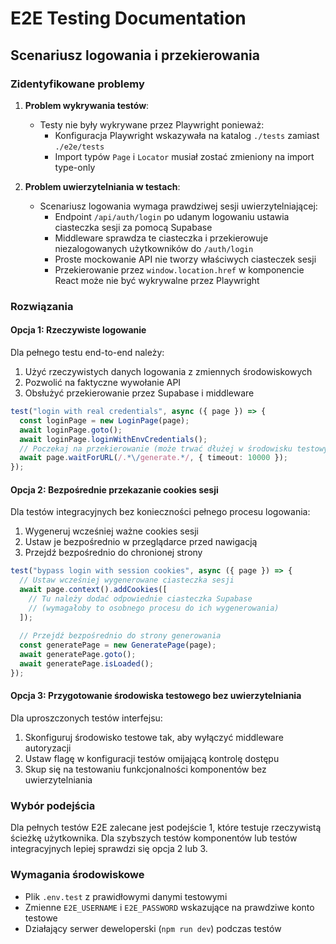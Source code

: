 # E2E Testing Documentation

## Scenariusz logowania i przekierowania

### Zidentyfikowane problemy

1. **Problem wykrywania testów**:
   - Testy nie były wykrywane przez Playwright ponieważ:
     - Konfiguracja Playwright wskazywała na katalog `./tests` zamiast `./e2e/tests`
     - Import typów `Page` i `Locator` musiał zostać zmieniony na import type-only

2. **Problem uwierzytelniania w testach**:
   - Scenariusz logowania wymaga prawdziwej sesji uwierzytelniającej:
     - Endpoint `/api/auth/login` po udanym logowaniu ustawia ciasteczka sesji za pomocą Supabase
     - Middleware sprawdza te ciasteczka i przekierowuje niezalogowanych użytkowników do `/auth/login`
     - Proste mockowanie API nie tworzy właściwych ciasteczek sesji
     - Przekierowanie przez `window.location.href` w komponencie React może nie być wykrywalne przez Playwright

### Rozwiązania

#### Opcja 1: Rzeczywiste logowanie

Dla pełnego testu end-to-end należy:
1. Użyć rzeczywistych danych logowania z zmiennych środowiskowych
2. Pozwolić na faktyczne wywołanie API
3. Obsłużyć przekierowanie przez Supabase i middleware

```typescript
test("login with real credentials", async ({ page }) => {
  const loginPage = new LoginPage(page);
  await loginPage.goto();
  await loginPage.loginWithEnvCredentials();
  // Poczekaj na przekierowanie (może trwać dłużej w środowisku testowym)
  await page.waitForURL(/.*\/generate.*/, { timeout: 10000 });
});
```

#### Opcja 2: Bezpośrednie przekazanie cookies sesji

Dla testów integracyjnych bez konieczności pełnego procesu logowania:
1. Wygeneruj wcześniej ważne cookies sesji
2. Ustaw je bezpośrednio w przeglądarce przed nawigacją
3. Przejdź bezpośrednio do chronionej strony

```typescript
test("bypass login with session cookies", async ({ page }) => {
  // Ustaw wcześniej wygenerowane ciasteczka sesji
  await page.context().addCookies([
    // Tu należy dodać odpowiednie ciasteczka Supabase
    // (wymagałoby to osobnego procesu do ich wygenerowania)
  ]);
  
  // Przejdź bezpośrednio do strony generowania
  const generatePage = new GeneratePage(page);
  await generatePage.goto();
  await generatePage.isLoaded();
});
```

#### Opcja 3: Przygotowanie środowiska testowego bez uwierzytelniania

Dla uproszczonych testów interfejsu:
1. Skonfiguruj środowisko testowe tak, aby wyłączyć middleware autoryzacji
2. Ustaw flagę w konfiguracji testów omijającą kontrolę dostępu
3. Skup się na testowaniu funkcjonalności komponentów bez uwierzytelniania

### Wybór podejścia

Dla pełnych testów E2E zalecane jest podejście 1, które testuje rzeczywistą ścieżkę użytkownika.
Dla szybszych testów komponentów lub testów integracyjnych lepiej sprawdzi się opcja 2 lub 3.

### Wymagania środowiskowe

- Plik `.env.test` z prawidłowymi danymi testowymi
- Zmienne `E2E_USERNAME` i `E2E_PASSWORD` wskazujące na prawdziwe konto testowe
- Działający serwer deweloperski (`npm run dev`) podczas testów 